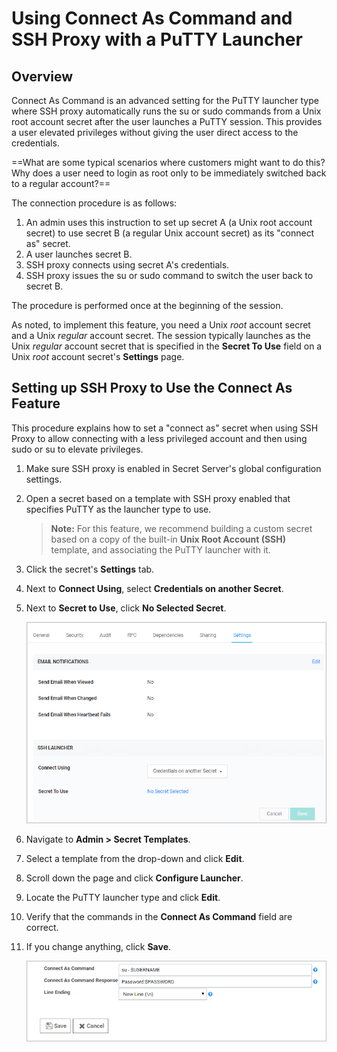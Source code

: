 [title]: # "Using Connect As Command and SSH Proxy with a PuTTY launcher"
[tags]: # "Connect As Command,PuTTY launcher,SSH proxy,Unix, root account"
[priority]: # "1000"
[redirect]: # "SshProxyWithConnectAs"

# Using Connect As Command and SSH Proxy with a PuTTY Launcher

## Overview

Connect As Command is an advanced setting for the PuTTY launcher type where SSH proxy automatically runs the su or sudo commands from a Unix root account secret after the user launches a PuTTY session. This provides a user elevated privileges without giving the user direct access to the credentials. 

==What are some typical scenarios where customers might want to do this? Why does a user need to login as root only to be immediately switched back to a regular account?==

The connection procedure is as follows:

1. An admin uses this instruction to set up secret A (a Unix root account secret) to use secret B (a regular Unix account secret) as its "connect as" secret.
1. A user launches secret B.
1. SSH proxy connects using secret A's credentials.
1. SSH proxy issues the su or sudo command to switch the user back to secret B. 

The procedure is performed once at the beginning of the session.

As noted, to implement this feature, you need a Unix *root* account secret and a Unix *regular* account secret. The session typically launches as the Unix *regular* account secret that is specified in the **Secret To Use** field on a Unix *root* account secret's **Settings** page.

## Setting up SSH Proxy to Use the Connect As Feature

This procedure explains how to set a "connect as" secret when using SSH Proxy to allow connecting with a less privileged account and then using sudo or su to elevate privileges.

1. Make sure SSH proxy is enabled in Secret Server's global configuration settings.

1. Open a secret based on a template with SSH proxy enabled that specifies PuTTY as the launcher type to use.

   >**Note:** For this feature, we recommend building a custom secret based on a copy of the built-in **Unix Root Account (SSH)** template, and associating the PuTTY launcher with it.

1. Click the secret's **Settings** tab.

1. Next to **Connect Using**, select **Credentials on another Secret**.

1. Next to **Secret to Use**, click **No Selected Secret**.

   ![image-connect-as-command2](images/connect-as-command2.png)

1. Navigate to **Admin \> Secret Templates**.

1. Select a template from the drop-down and click **Edit**.

1. Scroll down the page and click **Configure Launcher**.

1. Locate the PuTTY launcher type and  click **Edit**.

1. Verify that the commands in the **Connect As Command** field are correct.

1. If you change anything, click **Save**.

   ![image-connect-as-command3](images/connect-as-command3.png)
